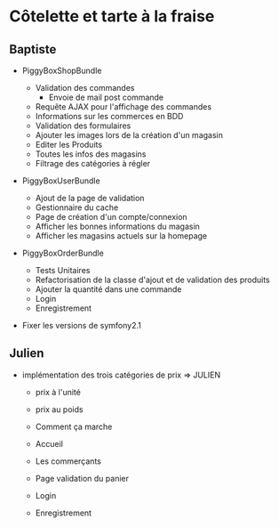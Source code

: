 # Côtelette et tarte à la fraise

## Baptiste

* PiggyBoxShopBundle
	* Validation des commandes
		* Envoie de mail post commande
	* Requête AJAX pour l'affichage des commandes
	* Informations sur les commerces en BDD
	* Validation des formulaires
	* Ajouter les images lors de la création d'un magasin
	* Editer les Produits
	* Toutes les infos des magasins
	* Filtrage des catégories à régler

* PiggyBoxUserBundle
	* Ajout de la page de validation
	* Gestionnaire du cache
	* Page de création d'un compte/connexion
	* Afficher les bonnes informations du magasin
	* Afficher les magasins actuels sur la homepage

* PiggyBoxOrderBundle
	* Tests Unitaires
	* Refactorisation de la classe d'ajout et de validation des produits
	* Ajouter la quantité dans une commande
	* Login
	* Enregistrement
	
* Fixer les versions de symfony2.1

## Julien

* implémentation des trois catégories de prix => JULIEN
	* prix à l'unité
	* prix au poids

	* Comment ça marche
	* Accueil
	* Les commerçants
	
	
	* Page validation du panier
	* Login
	* Enregistrement
	
